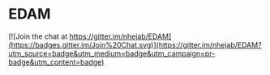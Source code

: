 # EDAM

[![Join the chat at https://gitter.im/nhejab/EDAM](https://badges.gitter.im/Join%20Chat.svg)](https://gitter.im/nhejab/EDAM?utm_source=badge&utm_medium=badge&utm_campaign=pr-badge&utm_content=badge)
